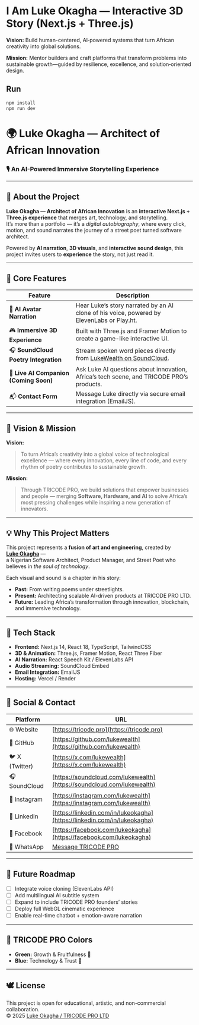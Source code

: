 # I Am Luke Okagha — Interactive 3D Story (Next.js + Three.js)

**Vision:** Build human-centered, AI‑powered systems that turn African creativity into global solutions.

**Mission:** Mentor builders and craft platforms that transform problems into sustainable growth—guided by resilience, excellence, and solution‑oriented design.

## Run
```bash
npm install
npm run dev
```
# 🌍 Luke Okagha — Architect of African Innovation  
### 🎙️ An AI-Powered Immersive Storytelling Experience  

---

## 🚀 About the Project

**Luke Okagha — Architect of African Innovation** is an **interactive Next.js + Three.js experience** that merges art, technology, and storytelling.  
It’s more than a portfolio — it’s a *digital autobiography*, where every click, motion, and sound narrates the journey of a street poet turned software architect.

Powered by **AI narration**, **3D visuals**, and **interactive sound design**, this project invites users to **experience** the story, not just read it.

---

## 🧠 Core Features

| Feature | Description |
|----------|--------------|
| 🤖 **AI Avatar Narration** | Hear Luke’s story narrated by an AI clone of his voice, powered by ElevenLabs or Play.ht. |
| 🎮 **Immersive 3D Experience** | Built with Three.js and Framer Motion to create a game-like interactive UI. |
| 🎧 **SoundCloud Poetry Integration** | Stream spoken word pieces directly from [LukeWealth on SoundCloud](https://soundcloud.com/lukewealth). |
| 💬 **Live AI Companion (Coming Soon)** | Ask Luke AI questions about innovation, Africa’s tech scene, and TRICODE PRO’s products. |
| 📬 **Contact Form** | Message Luke directly via secure email integration (EmailJS). |

---

## 🎯 Vision & Mission

**Vision:**  
> To turn Africa’s creativity into a global voice of technological excellence — where every innovation, every line of code, and every rhythm of poetry contributes to sustainable growth.

**Mission:**  
> Through TRICODE PRO, we build solutions that empower businesses and people — merging **Software, Hardware, and AI** to solve Africa’s most pressing challenges while inspiring a new generation of innovators.

---

## 💡 Why This Project Matters

This project represents a **fusion of art and engineering**, created by  
**[Luke Okagha](https://linkedin.com/in/lukeokagha)** —  
a Nigerian Software Architect, Product Manager, and Street Poet who believes in *the soul of technology*.

Each visual and sound is a chapter in his story:  
- **Past:** From writing poems under streetlights.  
- **Present:** Architecting scalable AI-driven products at TRICODE PRO LTD.  
- **Future:** Leading Africa’s transformation through innovation, blockchain, and immersive technology.

---

## 🧩 Tech Stack

- **Frontend:** Next.js 14, React 18, TypeScript, TailwindCSS  
- **3D & Animation:** Three.js, Framer Motion, React Three Fiber  
- **AI Narration:** React Speech Kit / ElevenLabs API  
- **Audio Streaming:** SoundCloud Embed  
- **Email Integration:** EmailJS  
- **Hosting:** Vercel / Render  

---

## 🔗 Social & Contact

| Platform | URL |
|-----------|-----|
| 🌐 Website | [https://tricode.pro](https://tricode.pro) |
| 🧠 GitHub | [https://github.com/lukewealth](https://github.com/lukewealth) |
| 🐦 X (Twitter) | [https://x.com/lukewealth](https://x.com/lukewealth) |
| 🎧 SoundCloud | [https://soundcloud.com/lukewealth](https://soundcloud.com/lukewealth) |
| 📸 Instagram | [https://instagram.com/lukewealth](https://instagram.com/lukewealth) |
| 💼 LinkedIn | [https://linkedin.com/in/lukeokagha](https://linkedin.com/in/lukeokagha) |
| 📘 Facebook | [https://facebook.com/lukeokagha](https://facebook.com/lukeokagha) |
| 💬 WhatsApp | [Message TRICODE PRO](https://wa.me/2349060700888) |

---

## 🧭 Future Roadmap

- [ ] Integrate voice cloning (ElevenLabs API)  
- [ ] Add multilingual AI subtitle system  
- [ ] Expand to include TRICODE PRO founders’ stories  
- [ ] Deploy full WebGL cinematic experience  
- [ ] Enable real-time chatbot + emotion-aware narration  

---

## 💚 TRICODE PRO Colors
- **Green:** Growth & Fruitfulness 🌱  
- **Blue:** Technology & Trust 💠  

---

## 🕊️ License
This project is open for educational, artistic, and non-commercial collaboration.  
© 2025 [Luke Okagha / TRICODE PRO LTD](https://tricode.pro)